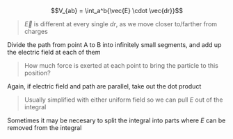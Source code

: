  $$V_{ab} = \int_a^b{\vec{E} \cdot \vec{dr}}$$

> $\vec{E}$ is different at every single $dr$, as we move closer to/farther from charges

 Divide the path from point A to B into infinitely small segments, and add up the electric field at each of them
 > How much force is exerted at each point to bring the particle to this position?

Again, if electric field and path are parallel, take out the dot product
 
> Usually simplified with either uniform field so we can pull $E$ out of the integral

Sometimes it may be necesary to split the integral into parts where $E$ can be removed from the integral

